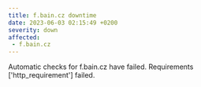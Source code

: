```yaml
---
title: f.bain.cz downtime
date: 2023-06-03 02:15:49 +0200
severity: down
affected:
 - f.bain.cz
---
```

Automatic checks for f.bain.cz have failed. Requirements ['http_requirement'] failed.
